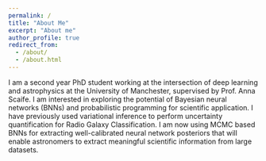 ```yaml
---
permalink: /
title: "About Me"
excerpt: "About me"
author_profile: true
redirect_from: 
  - /about/
  - /about.html
---
```


I am a second year PhD student working at the intersection of deep learning and astrophysics at the University of Manchester, supervised by Prof. Anna Scaife. I am interested in exploring the potential of Bayesian neural networks (BNNs) and probabilistic programming for scientific application. I have previously used variational inference to perform uncertainty quantification for Radio Galaxy Classification. I am now using MCMC based BNNs for extracting well-calibrated neural network posteriors that will enable astronomers to extract meaningful scientific information from large datasets. 
<!-- In the future, I hope to play a role in operationalising AI systems for the next-generation of radio astronomy facilities such as the Square Kilometre Array which is expected to produce exabytes of data over its lifetime. -->
 

<!-- This is the front page of a website that is powered by the [academicpages template](https://github.com/academicpages/academicpages.github.io) and hosted on GitHub pages. 

A data-driven personal website
======



Getting started  #big heading
======
1. Register 
1. Fork 

Site-wide configuration #small heading
------ 
The main configuration file for the site is in the yml file to remove them from the header. 

Create content & metadata
------
For site content, there is one markdown file for 

Example: editing a markdown file for a talk
![Editing a markdown file for a talk](/images/editing-talk.png)

